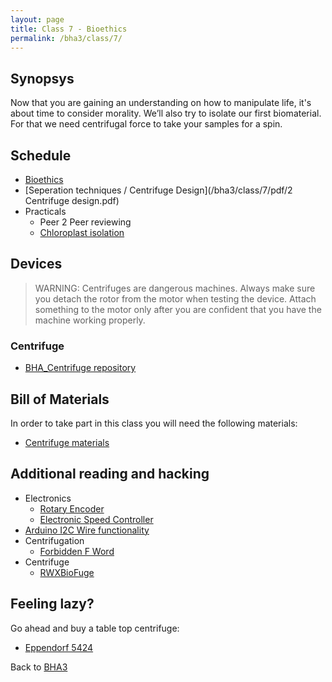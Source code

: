 ```yaml
---
layout: page
title: Class 7 - Bioethics
permalink: /bha3/class/7/
---
```


## Synopsys

Now that you are gaining an understanding on how to manipulate life, it's about time to consider morality. We’ll also try to isolate our first biomaterial. For that we need centrifugal force to take your samples for a spin.

## Schedule

* [Bioethics](/bha3/class/7/pdf/Ethics.pdf)
* [Seperation techniques / Centrifuge Design](/bha3/class/7/pdf/2 Centrifuge design.pdf)
* Practicals
  * Peer 2 Peer reviewing
  * [Chloroplast isolation](/bha3/class/7/chloroplast-isolation/)

## Devices

> WARNING: Centrifuges are dangerous machines. Always make sure you detach the rotor from the motor when testing the device. Attach something to the motor only after you are confident that you have the machine working properly.

### Centrifuge

* [BHA_Centrifuge repository](https://github.com/BioHackAcademy/BHA_Centrifuge)

## Bill of Materials

In order to take part in this class you will need the following materials:

* [Centrifuge materials](https://github.com/BioHackAcademy/BHA_Centrifuge/blob/master/BoM.md)

## Additional reading and hacking

* Electronics
  * [Rotary Encoder](http://bildr.org/2012/08/rotary-encoder-arduino/)
  * [Electronic Speed Controller](http://www.rctoys.com/pr/2006/12/11/choosing-the-right-electronic-speed-control-esc-for-your-electric-rc-airplane/)
* [Arduino I2C Wire functionality](http://www.arduino.cc/en/Reference/Wire)
* Centrifugation
  * [Forbidden F Word](http://www.physicsclassroom.com/class/circles/Lesson-1/The-Forbidden-F-Word)
* Centrifuge
  * [RWXBioFuge](https://github.com/PieterVanBoheemen/RWXBioFuge)

## Feeling lazy?

Go ahead and buy a table top centrifuge:

* [Eppendorf 5424](http://www.eppendorf.com/int/index.php?sitemap=2.1&action=products&contentid=1&catalognode=22420)

Back to [BHA3](/bha3/)